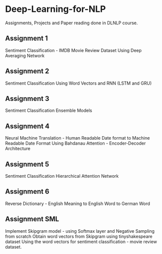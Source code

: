 # Deep-Learning-for-NLP
Assignments, Projects and Paper reading done in DLNLP course.

## Assignment 1 
Sentiment Classification - IMDB Movie Review Dataset
Using Deep Averaging Network

## Assignment 2 
Sentiment Classification
Using Word Vectors and RNN (LSTM and GRU)

## Assignment 3
Sentiment Classification
Ensemble Models

## Assignment 4
Neural Machine Translation - Human Readable Date format to Machine Readable Date Format
Using Bahdanau Attention - Encoder-Decoder Architecture

## Assignment 5 
Sentiment Classification
Hierarchical Attention Network

## Assignment 6
Reverse Dictionary - English Meaning to English Word to German Word

## Assignment SML
Implement Skipgram model - using Softmax layer and Negative Sampling from scratch
Obtain word vectors from Skipgram using tinyshakespeare dataset
Using the word vectors for sentiment classification - movie review dataset.
